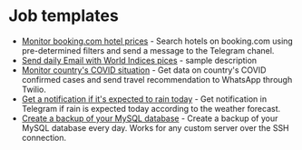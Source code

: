 # Job templates

- [Monitor booking.com hotel prices](monitor_prices_on_booking_com) - Search hotels on booking.com using pre-determined filters and send a message to the Telegram chanel.
- [Send daily Email with World Indices pices](send_daily_email_yfinance) - sample description
- [Monitor country's COVID situation](monitor_country_covid_status) - Get data on country's COVID confirmed cases and send travel recommendation to WhatsApp through Twilio.
- [Get a notification if it's expected to rain today](rain_weather_forecast) - Get notification in Telegram if rain is expected today according to the weather forecast.
- [Create a backup of your MySQL database](mysql_db_backups) - Create a backup of your MySQL database every day. Works for any custom server over the SSH connection.
